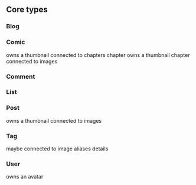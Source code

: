 ## Core types

### Blog

### Comic
owns a thumbnail
connected to chapters
chapter owns a thumbnail
chapter connected to images

### Comment

### List

### Post
owns a thumbnail
connected to images

### Tag
maybe connected to image
aliases
details

### User
owns an avatar
